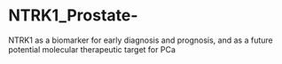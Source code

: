 # NTRK1_Prostate-
NTRK1 as a biomarker for early diagnosis and prognosis, and as a future potential molecular therapeutic target for PCa
